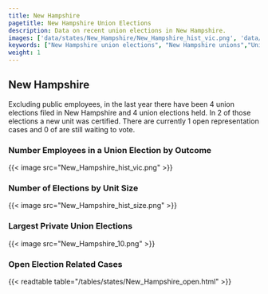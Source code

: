 ```yaml
---
title: New Hampshire
pagetitle: New Hampshire Union Elections
description: Data on recent union elections in New Hampshire.
images: ['data/states/New_Hampshire/New_Hampshire_hist_vic.png', 'data/states/New_Hampshire/New_Hampshire_hist_size.png', 'data/states/New_Hampshire/New_Hampshire_10.png']
keywords: ["New Hampshire union elections", "New Hampshire unions","Union elections"]
weight: 1
---
```

##  New Hampshire

Excluding public employees, in the last year there have been 4 union elections filed in New Hampshire and 4 union elections held. In 2 of those elections a new unit was certified. There are currently 1 open representation cases and 0 of are still waiting to vote.

### Number Employees in a Union Election by Outcome
{{< image src="New_Hampshire_hist_vic.png" >}}

### Number of Elections by Unit Size
{{< image src="New_Hampshire_hist_size.png" >}}

### Largest Private Union Elections
{{< image src="New_Hampshire_10.png" >}}

### Open Election Related Cases
{{< readtable table="/tables/states/New_Hampshire_open.html" >}}

